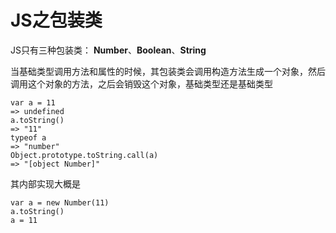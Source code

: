 # JS之包装类

JS只有三种包装类：
**Number**、**Boolean**、**String**

当基础类型调用方法和属性的时候，其包装类会调用构造方法生成一个对象，然后调用这个对象的方法，之后会销毁这个对象，基础类型还是基础类型

    var a = 11
    => undefined
    a.toString()
    => "11"
    typeof a
    => "number"
    Object.prototype.toString.call(a)
    => "[object Number]"

其内部实现大概是

    var a = new Number(11)
    a.toString()
    a = 11